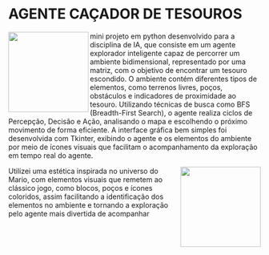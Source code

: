 <h1> AGENTE CAÇADOR DE TESOUROS </h1>

<img align="left" height="160" src="https://github.com/user-attachments/assets/33cb356f-76f2-42d7-84bb-722e684e6c67" />

<p align="left">  mini projeto em python desenvolvido para a disciplina de IA, que consiste em um agente explorador inteligente capaz de percorrer um ambiente bidimensional, representado por uma matriz, com o objetivo de encontrar um tesouro escondido. O ambiente contém diferentes tipos de elementos, como terrenos livres, poços, obstáculos e indicadores de proximidade ao tesouro. Utilizando técnicas de busca como BFS (Breadth-First Search), o agente realiza ciclos de Percepção, Decisão e Ação, analisando o mapa e escolhendo o próximo movimento de forma eficiente. A interface gráfica bem simples foi desenvolvida com Tkinter, exibindo o agente e os elementos do ambiente por meio de ícones visuais que facilitam o acompanhamento da exploração em tempo real do agente. </p>

<img align="right" height="160" src="https://github.com/user-attachments/assets/1b456488-27bd-4c93-bf33-240eee600ac1" />

<p1> Utilizei uma estética inspirada no universo do Mario, com elementos visuais que remetem ao clássico jogo, como blocos, poços e ícones coloridos, assim facilitando a identificação dos elementos no ambiente e tornando a exploração pelo agente mais divertida de acompanhar <p1>



